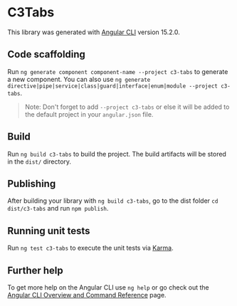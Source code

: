 # C3Tabs

This library was generated with [Angular CLI](https://github.com/angular/angular-cli) version 15.2.0.

## Code scaffolding

Run `ng generate component component-name --project c3-tabs` to generate a new component. You can also use `ng generate directive|pipe|service|class|guard|interface|enum|module --project c3-tabs`.
> Note: Don't forget to add `--project c3-tabs` or else it will be added to the default project in your `angular.json` file. 

## Build

Run `ng build c3-tabs` to build the project. The build artifacts will be stored in the `dist/` directory.

## Publishing

After building your library with `ng build c3-tabs`, go to the dist folder `cd dist/c3-tabs` and run `npm publish`.

## Running unit tests

Run `ng test c3-tabs` to execute the unit tests via [Karma](https://karma-runner.github.io).

## Further help

To get more help on the Angular CLI use `ng help` or go check out the [Angular CLI Overview and Command Reference](https://angular.io/cli) page.
